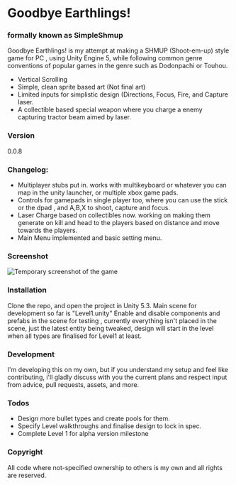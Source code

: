 # Goodbye Earthlings!
### formally known as SimpleShmup 

Goodbye Earthlings! is my attempt at making a SHMUP (Shoot-em-up) style game for PC , using Unity Engine 5,
while following common genre conventions of popular games in the genre such as Dodonpachi or Touhou.

  - Vertical Scrolling
  - Simple, clean sprite based art (Not final art)
  - Limited inputs for simplistic design (Directions, Focus, Fire, and Capture laser.
  - A collectible based special weapon where you charge a enemy capturing tractor beam aimed by laser.

### Version
0.0.8

### Changelog:
  - Multiplayer stubs put in. works with multikeyboard or whatever you can map in the unity launcher, or multiple xbox game pads.
  - Controls for gamepads in single player too, where you can use the stick or the dpad , and A,B,X to shoot, capture and focus.
  - Laser Charge based on collectibles now. working on making them generate on kill and head to the players based on distance and move towards the players.
  - Main Menu implemented and basic setting menu.

### Screenshot
![Temporary screenshot of the game](https://blog.christiancod.es/static/images/formationFlying.gif "Temporary Screenshot")


### Installation

Clone the repo, and open the project in Unity 5.3.
Main scene for development so far is "Level1.unity"
Enable and disable components and prefabs in the scene for testing , currently everything isn't placed in the scene, just the latest entity being tweaked, design will start in the level when all types are finalised for Level1 at least.

### Development

I'm developing this on my own, but if you understand my setup and feel like contributing, i'll gladly discuss with you the current plans and respect input from advice, pull requests, assets, and more.

### Todos

 - Design more bullet types and create pools for them.
 - Specify Level walkthroughs and finalise design to lock in spec.
 - Complete Level  1 for alpha version milestone

### Copyright
All code where not-specified ownership to others is my own and all rights are reserved.
